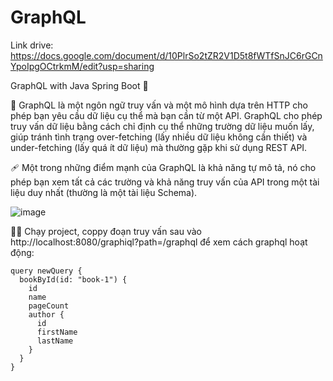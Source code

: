 # GraphQL

Link drive: https://docs.google.com/document/d/10PlrSo2tZR2V1D5t8fWTfSnJC6rGCnYpoIpgOCtrkmM/edit?usp=sharing

GraphQL with Java Spring Boot 🐐

👘 GraphQL là một ngôn ngữ truy vấn và một mô hình dựa trên HTTP cho phép bạn yêu cầu dữ liệu cụ thể mà bạn cần từ một API. GraphQL cho phép truy vấn dữ liệu bằng cách chỉ định cụ thể những trường dữ liệu muốn lấy, giúp tránh tình trạng over-fetching (lấy nhiều dữ liệu không cần thiết) và under-fetching (lấy quá ít dữ liệu) mà thường gặp khi sử dụng REST API.

🩹 Một trong những điểm mạnh của GraphQL là khả năng tự mô tả, nó cho phép bạn xem tất cả các trường và khả năng truy vấn của API trong một tài liệu duy nhất (thường là một tài liệu Schema).

![image](https://github.com/thinhotwp1/GraphQL/assets/61654110/e4c30d59-9a01-4ab6-a888-fd0643ae24c4)

👯‍♂️ Chạy project, coppy đoạn truy vấn sau vào http://localhost:8080/graphiql?path=/graphql để xem cách graphql hoạt động:
```
query newQuery {
  bookById(id: "book-1") {
    id
    name
    pageCount
    author {
      id
      firstName
      lastName
    }
  }
}
```
